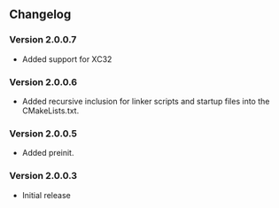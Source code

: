 ## Changelog

### Version 2.0.0.7
 - Added support for XC32

### Version 2.0.0.6
 - Added recursive inclusion for linker scripts and startup files into the CMakeLists.txt.

### Version 2.0.0.5
 - Added preinit.

### Version 2.0.0.3
 - Initial release
